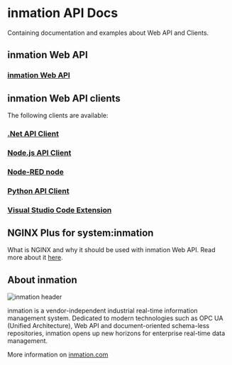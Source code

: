 # inmation API Docs

Containing documentation and examples about Web API and Clients.

## inmation Web API

### [inmation Web API](./webapi/README.md)

## inmation Web API clients

The following clients are available:

### [.Net API Client](./dotnet/README.md)

### [Node.js API Client](./nodejs/README.md)

### [Node-RED node](./nodered/README.md)

### [Python API Client](./python/README.md)

### [Visual Studio Code Extension](./vscode/README.md)

## NGINX Plus for system:inmation

What is NGINX and why it should be used with inmation Web API. Read more about it [here](./nginx/README.md).

## About inmation

![inmation header](https://www.inmation.com/images/inmation_github_header.png "inmation")

inmation is a vendor-independent industrial real-time information management system. Dedicated to modern technologies such as OPC UA (Unified Architecture), Web API and document-oriented schema-less repositories, inmation opens up new horizons for enterprise real-time data management.

More information on [inmation.com](https://inmation.com)